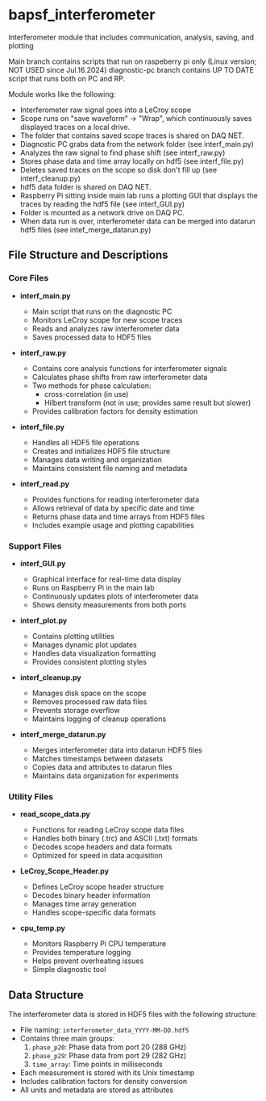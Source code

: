 # bapsf_interferometer
Interferometer module that includes communication, analysis, saving, and plotting

Main branch contains scripts that run on raspeberry pi only (Linux version; NOT USED since Jul.16.2024)
diagnostic-pc branch contains UP TO DATE script that runs both on PC and RP.

Module works like the following:
- Interferometer raw signal goes into a LeCroy scope
- Scope runs on "save waveform" -> "Wrap", which continuously saves displayed traces on a local drive.
- The folder that contains saved scope traces is shared on DAQ NET.
- Diagnostic PC grabs data from the network folder (see interf_main.py)
- Analyzes the raw signal to find phase shift (see interf_raw.py)
- Stores phase data and time array locally on hdf5 (see interf_file.py)
- Deletes saved traces on the scope so disk don't fill up (see interf_cleanup.py)
- hdf5 data folder is shared on DAQ NET.
- Raspberry Pi sitting inside main lab runs a plotting GUI that displays the traces by reading the hdf5 file (see interf_GUI.py)
- Folder is mounted as a network drive on DAQ PC.
- When data run is over, interferometer data can be merged into datarun hdf5 files (see intef_merge_datarun.py)

## File Structure and Descriptions

### Core Files

- **interf_main.py**
  - Main script that runs on the diagnostic PC
  - Monitors LeCroy scope for new scope traces
  - Reads and analyzes raw interferometer data
  - Saves processed data to HDF5 files

- **interf_raw.py**
  - Contains core analysis functions for interferometer signals
  - Calculates phase shifts from raw interferometer data
  - Two methods for phase calculation:
    - cross-correlation (in use)
    - Hilbert transform (not in use; provides same result but slower)
  - Provides calibration factors for density estimation


- **interf_file.py**
  - Handles all HDF5 file operations
  - Creates and initializes HDF5 file structure
  - Manages data writing and organization
  - Maintains consistent file naming and metadata

- **interf_read.py**
  - Provides functions for reading interferometer data
  - Allows retrieval of data by specific date and time
  - Returns phase data and time arrays from HDF5 files
  - Includes example usage and plotting capabilities

### Support Files

- **interf_GUI.py**
  - Graphical interface for real-time data display
  - Runs on Raspberry Pi in the main lab
  - Continuously updates plots of interferometer data
  - Shows density measurements from both ports

- **interf_plot.py**
  - Contains plotting utilities
  - Manages dynamic plot updates
  - Handles data visualization formatting
  - Provides consistent plotting styles

- **interf_cleanup.py**
  - Manages disk space on the scope
  - Removes processed raw data files
  - Prevents storage overflow
  - Maintains logging of cleanup operations

- **interf_merge_datarun.py**
  - Merges interferometer data into datarun HDF5 files
  - Matches timestamps between datasets
  - Copies data and attributes to datarun files
  - Maintains data organization for experiments

### Utility Files

- **read_scope_data.py**
  - Functions for reading LeCroy scope data files
  - Handles both binary (.trc) and ASCII (.txt) formats
  - Decodes scope headers and data formats
  - Optimized for speed in data acquisition

- **LeCroy_Scope_Header.py**
  - Defines LeCroy scope header structure
  - Decodes binary header information
  - Manages time array generation
  - Handles scope-specific data formats

- **cpu_temp.py**
  - Monitors Raspberry Pi CPU temperature
  - Provides temperature logging
  - Helps prevent overheating issues
  - Simple diagnostic tool

## Data Structure

The interferometer data is stored in HDF5 files with the following structure:
- File naming: `interferometer_data_YYYY-MM-DD.hdf5`
- Contains three main groups:
  1. `phase_p20`: Phase data from port 20 (288 GHz)
  2. `phase_p29`: Phase data from port 29 (282 GHz)
  3. `time_array`: Time points in milliseconds
- Each measurement is stored with its Unix timestamp
- Includes calibration factors for density conversion
- All units and metadata are stored as attributes